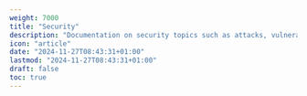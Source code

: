 ```yaml
---
weight: 7000
title: "Security"
description: "Documentation on security topics such as attacks, vulnerabilities and countermeasures"
icon: "article"
date: "2024-11-27T08:43:31+01:00"
lastmod: "2024-11-27T08:43:31+01:00"
draft: false
toc: true
---
```

